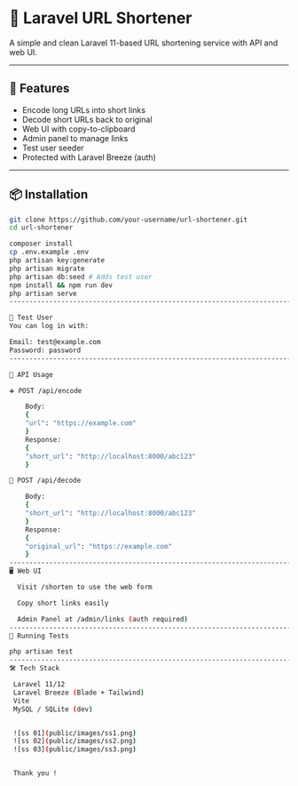# 🔗 Laravel URL Shortener

A simple and clean Laravel 11-based URL shortening service with API and web UI.

---

## 🚀 Features

- Encode long URLs into short links
- Decode short URLs back to original
- Web UI with copy-to-clipboard
- Admin panel to manage links
- Test user seeder
- Protected with Laravel Breeze (auth)

---

## 📦 Installation

```bash
git clone https://github.com/your-username/url-shortener.git
cd url-shortener

composer install
cp .env.example .env
php artisan key:generate
php artisan migrate
php artisan db:seed # Adds test user
npm install && npm run dev
php artisan serve
----------------------------------------------------------------------------------------------------------

👤 Test User
You can log in with:

Email: test@example.com
Password: password
----------------------------------------------------------------------------------------------------------

📘 API Usage

➕ POST /api/encode

    Body:
    {
    "url": "https://example.com"
    }
    Response:
    {
    "short_url": "http://localhost:8000/abc123"
    }

🔄 POST /api/decode

    Body:
    {
    "short_url": "http://localhost:8000/abc123"
    }
    Response:
    {
    "original_url": "https://example.com"
    }
----------------------------------------------------------------------------------------------------------
🖥️ Web UI

  Visit /shorten to use the web form

  Copy short links easily

  Admin Panel at /admin/links (auth required)
----------------------------------------------------------------------------------------------------------
🧪 Running Tests

php artisan test
----------------------------------------------------------------------------------------------------------
🛠 Tech Stack

 Laravel 11/12
 Laravel Breeze (Blade + Tailwind)
 Vite
 MySQL / SQLite (dev)


 ![ss 01](public/images/ss1.png)
 ![ss 02](public/images/ss2.png)
 ![ss 03](public/images/ss3.png)


 Thank you !
